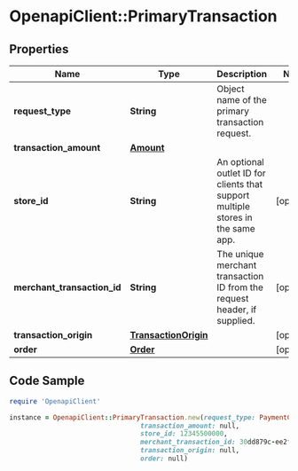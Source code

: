 # OpenapiClient::PrimaryTransaction

## Properties

Name | Type | Description | Notes
------------ | ------------- | ------------- | -------------
**request_type** | **String** | Object name of the primary transaction request. | 
**transaction_amount** | [**Amount**](Amount.md) |  | 
**store_id** | **String** | An optional outlet ID for clients that support multiple stores in the same app. | [optional] 
**merchant_transaction_id** | **String** | The unique merchant transaction ID from the request header, if supplied. | [optional] 
**transaction_origin** | [**TransactionOrigin**](TransactionOrigin.md) |  | [optional] 
**order** | [**Order**](Order.md) |  | [optional] 

## Code Sample

```ruby
require 'OpenapiClient'

instance = OpenapiClient::PrimaryTransaction.new(request_type: PaymentCardCreditTransaction,
                                 transaction_amount: null,
                                 store_id: 12345500000,
                                 merchant_transaction_id: 30dd879c-ee2f-11db-8314-0800200c9a66,
                                 transaction_origin: null,
                                 order: null)
```


